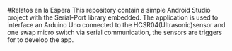 #Relatos en la Espera 
This repository contain a simple Android Studio project with the Serial-Port library embedded. 
The application is used to interface an Arduino Uno connected to the HCSR04(Ultrasonic)sensor and one swap micro switch 
via serial communication, the sensors are triggers for to develop the app.
